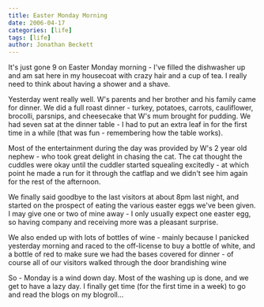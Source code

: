 ```yaml
---
title: Easter Monday Morning
date: 2006-04-17
categories: [life]
tags: [life]
author: Jonathan Beckett
---
```


It's just gone 9 on Easter Monday morning - I've filled the dishwasher up and am sat here in my housecoat with crazy hair and a cup of tea. I really need to think about having a shower and a shave.

Yesterday went really well. W's parents and her brother and his family came for dinner. We did a full roast dinner - turkey, potatoes, carrots, cauliflower, brocolli, parsnips, and cheesecake that W's mum brought for pudding. We had seven sat at the dinner table - I had to put an extra leaf in for the first time in a while (that was fun - remembering how the table works).

Most of the entertainment during the day was provided by W's 2 year old nephew - who took great delight in chasing the cat. The cat thought the cuddles were okay until the cuddler started squealing excitedly - at which point he made a run for it through the catflap and we didn't see him again for the rest of the afternoon.

We finally said goodbye to the last visitors at about 8pm last night, and started on the prospect of eating the various easter eggs we've been given. I may give one or two of mine away - I only usually expect one easter egg, so having company and receiving more was a pleasant surprise.

We also ended up with lots of bottles of wine - mainly because I panicked yesterday morning and raced to the off-license to buy a bottle of white, and a bottle of red to make sure we had the bases covered for dinner - of course all of our visitors walked through the door brandishing wine 

So - Monday is a wind down day. Most of the washing up is done, and we get to have a lazy day. I finally get time (for the first time in a week) to go and read the blogs on my blogroll...